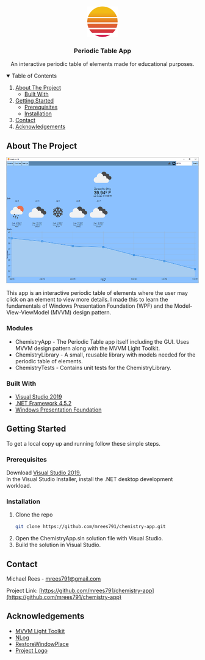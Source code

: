 <!-- PROJECT SHIELDS -->
<!--
*** I'm using markdown "reference style" links for readability.
*** Reference links are enclosed in brackets [ ] instead of parentheses ( ).
*** See the bottom of this document for the declaration of the reference variables
*** for contributors-url, forks-url, etc. This is an optional, concise syntax you may use.
*** https://www.markdownguide.org/basic-syntax/#reference-style-links
-->



<!-- PROJECT LOGO -->
<br />
<p align="center">
  <a href="https://www.vecteezy.com/free-vector/atom">
    <img src="Images/logo.png" alt="Logo" width="80" height="80">
  </a>

  <h3 align="center">Periodic Table App</h3>

  <p align="center">
    An interactive periodic table of elements made for educational purposes.
  </p>
</p>



<!-- TABLE OF CONTENTS -->
<details open="open">
  <summary>Table of Contents</summary>
  <ol>
    <li>
      <a href="#about-the-project">About The Project</a>
      <ul>
        <li><a href="#built-with">Built With</a></li>
      </ul>
    </li>
    <li>
      <a href="#getting-started">Getting Started</a>
      <ul>
        <li><a href="#prerequisites">Prerequisites</a></li>
        <li><a href="#installation">Installation</a></li>
      </ul>
    </li>
    <li><a href="#contact">Contact</a></li>
    <li><a href="#acknowledgements">Acknowledgements</a></li>
  </ol>
</details>



<!-- ABOUT THE PROJECT -->
## About The Project

[![Product Name Screen Shot][product-screenshot]](https://github.com/mrees791/chemistry-app)

This app is an interactive periodic table of elements where the user may click on an element to view more details. I made this to learn the fundamentals of Windows Presentation Foundation (WPF) and the Model-View-ViewModel (MVVM) design pattern.

### Modules
* ChemistryApp - The Periodic Table app itself including the GUI. Uses MVVM design pattern along with the MVVM Light Toolkit.
* ChemistryLibrary - A small, reusable library with models needed for the periodic table of elements.
* ChemistryTests - Contains unit tests for the ChemistryLibrary.

### Built With

* [Visual Studio 2019](https://visualstudio.microsoft.com/downloads/)
* [.NET Framework 4.5.2](https://www.microsoft.com/en-us/download/details.aspx?id=42642)
* [Windows Presentation Foundation](https://docs.microsoft.com/en-us/dotnet/desktop/wpf/overview/?view=netdesktop-5.0)

<!-- GETTING STARTED -->
## Getting Started

To get a local copy up and running follow these simple steps.

### Prerequisites

Download [Visual Studio 2019.](https://visualstudio.microsoft.com/downloads/)<br/>
In the Visual Studio Installer, install the .NET desktop development workload.

### Installation

1. Clone the repo
   ```sh
   git clone https://github.com/mrees791/chemistry-app.git
   ```
2. Open the ChemistryApp.sln solution file with Visual Studio.
3. Build the solution in Visual Studio.

<!-- CONTACT -->
## Contact

Michael Rees - mrees791@gmail.com

Project Link: [https://github.com/mrees791/chemistry-app](https://github.com/mrees791/chemistry-app)



<!-- ACKNOWLEDGEMENTS -->
## Acknowledgements
* [MVVM Light Toolkit](http://www.mvvmlight.net/)
* [NLog](https://nlog-project.org/)
* [RestoreWindowPlace](https://www.nuget.org/packages/RestoreWindowPlace)
* [Project Logo](https://www.vecteezy.com/free-vector/atom)

<!-- MARKDOWN LINKS & IMAGES -->
[product-screenshot]: Images/screenshot.png
